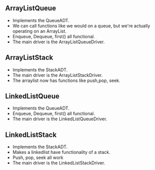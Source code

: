 ## ArrayListQueue
- Implements the QueueADT.
- We can call functions like we would on a queue, but we're actually operating on an ArrayList.
- Enqueue, Dequeue, first() all functional.
- The main driver is the ArrayListQueueDriver.

## ArrayListStack
- Implements the StackADT.
- The main driver is the ArrayListStackDriver.
- The arraylist now has functions like push,pop, seek.

## LinkedListQueue
- Implements the QueueADT.
- Enqueue, Dequeue, first() all functional.
- The main driver is the LinkedListQueueDriver.

## LinkedListStack
- Implements the StackADT.
- Makes a linkedlist have functionality of a stack.
- Push, pop, seek all work
- The main driver is the LinkedListStackDriver.
